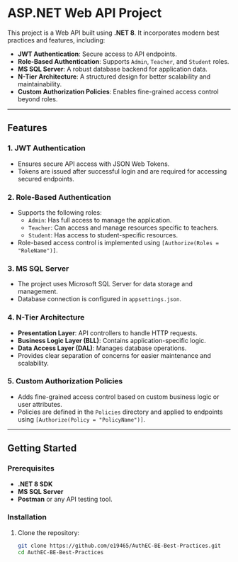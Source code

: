 # ASP.NET Web API Project

This project is a Web API built using **.NET 8**. It incorporates modern best practices and features, including:

- **JWT Authentication**: Secure access to API endpoints.
- **Role-Based Authentication**: Supports `Admin`, `Teacher`, and `Student` roles.
- **MS SQL Server**: A robust database backend for application data.
- **N-Tier Architecture**: A structured design for better scalability and maintainability.
- **Custom Authorization Policies**: Enables fine-grained access control beyond roles.

---

## Features

### 1. JWT Authentication
- Ensures secure API access with JSON Web Tokens.
- Tokens are issued after successful login and are required for accessing secured endpoints.

### 2. Role-Based Authentication
- Supports the following roles:
  - `Admin`: Has full access to manage the application.
  - `Teacher`: Can access and manage resources specific to teachers.
  - `Student`: Has access to student-specific resources.
- Role-based access control is implemented using `[Authorize(Roles = "RoleName")]`.

### 3. MS SQL Server
- The project uses Microsoft SQL Server for data storage and management.
- Database connection is configured in `appsettings.json`.

### 4. N-Tier Architecture
- **Presentation Layer**: API controllers to handle HTTP requests.
- **Business Logic Layer (BLL)**: Contains application-specific logic.
- **Data Access Layer (DAL)**: Manages database operations.
- Provides clear separation of concerns for easier maintenance and scalability.

### 5. Custom Authorization Policies
- Adds fine-grained access control based on custom business logic or user attributes.
- Policies are defined in the `Policies` directory and applied to endpoints using `[Authorize(Policy = "PolicyName")]`.

---

## Getting Started

### Prerequisites
- **.NET 8 SDK**
- **MS SQL Server**
- **Postman** or any API testing tool.

### Installation

1. Clone the repository:
   ```bash
   git clone https://github.com/e19465/AuthEC-BE-Best-Practices.git
   cd AuthEC-BE-Best-Practices
